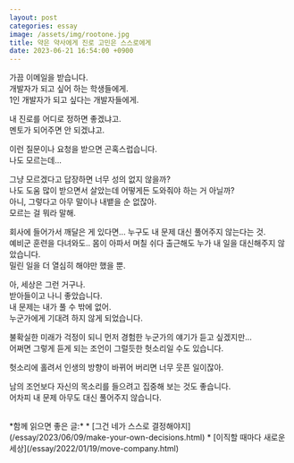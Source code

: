 ```yaml
---
layout: post
categories: essay
image: /assets/img/rootone.jpg
title: 약은 약사에게 진로 고민은 스스로에게
date: 2023-06-21 16:54:00 +0900
---
```


가끔 이메일을 받습니다.  
개발자가 되고 싶어 하는 학생들에게.  
1인 개발자가 되고 싶다는 개발자들에게.

내 진로를 어디로 정하면 좋겠냐고.  
멘토가 되어주면 안 되겠냐고.  

이런 질문이나 요청을 받으면 곤혹스럽습니다.  
나도 모르는데...

그냥 모르겠다고 답장하면 너무 성의 없지 않을까?  
나도 도움 많이 받으면서 살았는데 어떻게든 도와줘야 하는 거 아닐까?  
아니, 그렇다고 아무 말이나 내뱉을 순 없잖아.  
모르는 걸 뭐라 말해.

회사에 들어가서 깨달은 게 있다면... 누구도 내 문제 대신 풀어주지 않는다는 것.  
예비군 훈련을 다녀와도.. 몸이 아파서 며칠 쉬다 출근해도 누가 내 일을 대신해주지 않았습니다.  
밀린 일을 더 열심히 해야만 했을 뿐.

아, 세상은 그런 거구나.  
받아들이고 나니 좋았습니다.  
내 문제는 내가 풀 수 밖에 없어.  
누군가에게 기대려 하지 않게 되었습니다.

불확실한 미래가 걱정이 되니 먼저 경험한 누군가의 얘기가 듣고 싶겠지만...  
어쩌면 그렇게 듣게 되는 조언이 그럴듯한 헛소리일 수도 있습니다.   

헛소리에 홀려서 인생의 방향이 바뀌어 버리면 너무 웃픈 일이잖아.

남의 조언보다 자신의 목소리를 들으려고 집중해 보는 것도 좋습니다.    
어차피 내 문제 아무도 대신 풀어주지 않습니다.

<br>
*함께 읽으면 좋은 글:*
* [그건 네가 스스로 결정해야지](/essay/2023/06/09/make-your-own-decisions.html)
* [이직할 때마다 새로운 세상](/essay/2022/01/19/move-company.html)